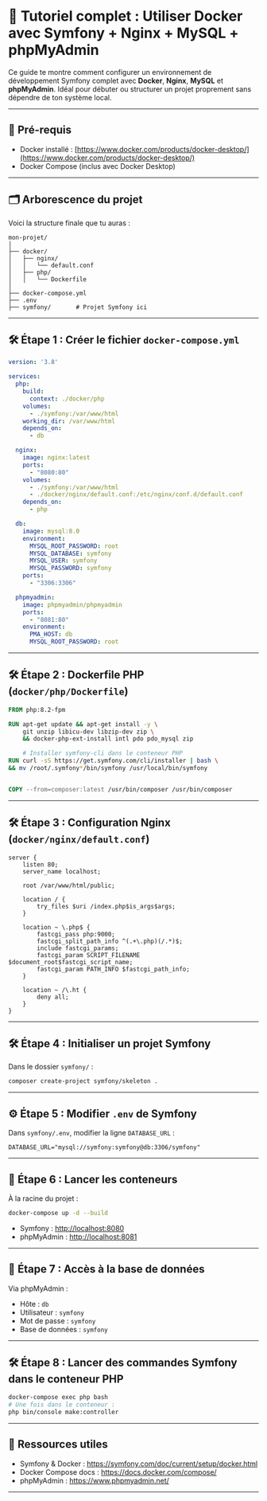 # 🐳 Tutoriel complet : Utiliser Docker avec Symfony + Nginx + MySQL + phpMyAdmin

Ce guide te montre comment configurer un environnement de développement Symfony complet avec **Docker**, **Nginx**, **MySQL** et **phpMyAdmin**. Idéal pour débuter ou structurer un projet proprement sans dépendre de ton système local.

---

## 🧾 Pré-requis

- Docker installé : [https://www.docker.com/products/docker-desktop/](https://www.docker.com/products/docker-desktop/)
- Docker Compose (inclus avec Docker Desktop)

---

## 🗂 Arborescence du projet

Voici la structure finale que tu auras :

```
mon-projet/
│
├── docker/
│   ├── nginx/
│   │   └── default.conf
│   ├── php/
│   │   └── Dockerfile
│
├── docker-compose.yml
├── .env
├── symfony/       # Projet Symfony ici
```

---

## 🛠 Étape 1 : Créer le fichier `docker-compose.yml`

```yaml
version: '3.8'

services:
  php:
    build:
      context: ./docker/php
    volumes:
      - ./symfony:/var/www/html
    working_dir: /var/www/html
    depends_on:
      - db

  nginx:
    image: nginx:latest
    ports:
      - "8080:80"
    volumes:
      - ./symfony:/var/www/html
      - ./docker/nginx/default.conf:/etc/nginx/conf.d/default.conf
    depends_on:
      - php

  db:
    image: mysql:8.0
    environment:
      MYSQL_ROOT_PASSWORD: root
      MYSQL_DATABASE: symfony
      MYSQL_USER: symfony
      MYSQL_PASSWORD: symfony
    ports:
      - "3306:3306"

  phpmyadmin:
    image: phpmyadmin/phpmyadmin
    ports:
      - "8081:80"
    environment:
      PMA_HOST: db
      MYSQL_ROOT_PASSWORD: root
```

---

## 🛠 Étape 2 : Dockerfile PHP (`docker/php/Dockerfile`)

```Dockerfile
FROM php:8.2-fpm

RUN apt-get update && apt-get install -y \
    git unzip libicu-dev libzip-dev zip \
    && docker-php-ext-install intl pdo pdo_mysql zip

    # Installer symfony-cli dans le conteneur PHP
RUN curl -sS https://get.symfony.com/cli/installer | bash \
&& mv /root/.symfony*/bin/symfony /usr/local/bin/symfony


COPY --from=composer:latest /usr/bin/composer /usr/bin/composer
```

---

## 🛠 Étape 3 : Configuration Nginx (`docker/nginx/default.conf`)

```nginx
server {
    listen 80;
    server_name localhost;

    root /var/www/html/public;

    location / {
        try_files $uri /index.php$is_args$args;
    }

    location ~ \.php$ {
        fastcgi_pass php:9000;
        fastcgi_split_path_info ^(.+\.php)(/.*)$;
        include fastcgi_params;
        fastcgi_param SCRIPT_FILENAME $document_root$fastcgi_script_name;
        fastcgi_param PATH_INFO $fastcgi_path_info;
    }

    location ~ /\.ht {
        deny all;
    }
}
```

---

## 🛠 Étape 4 : Initialiser un projet Symfony

Dans le dossier `symfony/` :

```bash
composer create-project symfony/skeleton .
```

---

## ⚙️ Étape 5 : Modifier `.env` de Symfony

Dans `symfony/.env`, modifier la ligne `DATABASE_URL` :

```env
DATABASE_URL="mysql://symfony:symfony@db:3306/symfony"
```

---

## 🚀 Étape 6 : Lancer les conteneurs

À la racine du projet :

```bash
docker-compose up -d --build
```

- Symfony : [http://localhost:8080](http://localhost:8080)
- phpMyAdmin : [http://localhost:8081](http://localhost:8081)

---

## 🧪 Étape 7 : Accès à la base de données

Via phpMyAdmin :

- Hôte : `db`
- Utilisateur : `symfony`
- Mot de passe : `symfony`
- Base de données : `symfony`

---

## 🛠 Étape 8 : Lancer des commandes Symfony dans le conteneur PHP

```bash
docker-compose exec php bash
# Une fois dans le conteneur :
php bin/console make:controller
```

---

## 🔗 Ressources utiles

- Symfony & Docker : https://symfony.com/doc/current/setup/docker.html
- Docker Compose docs : https://docs.docker.com/compose/
- phpMyAdmin : https://www.phpmyadmin.net/

---
